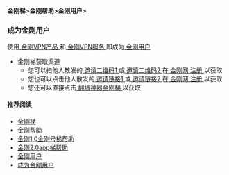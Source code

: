 #### 金刚梯>金刚帮助>金刚用户>
### 成为金刚用户

使用[ 金刚VPN产品 ](https://a2zitpro.github.io/web/kkproducts)和[ 金刚VPN服务 ](https://a2zitpro.github.io/web/kkservices)即成为[ 金刚用户 ](https://a2zitpro.github.io/web/kkuser)

- 金刚梯获取渠道
  - 您可以扫他人散发的[ 邀请二维码1 ](https://a2zitpro.github.io/web/邀请二维码-广告商)或[ 邀请二维码2 ](https://a2zitpro.github.io/web/邀请二维码-推荐人)在[ 金刚网 ](https://a2zitpro.github.io/web/kksitecn)[ 注册 ](https://a2zitpro.github.io/web/reginkksitecn)以获取
  - 您也可以点击他人散发的[ 邀请链接1 ](https://a2zitpro.github.io/web/邀请链接-广告商) 或[ 邀请链接2 ](https://a2zitpro.github.io/web/邀请链接-推荐人)在[ 金刚网 ](https://a2zitpro.github.io/web/kksitecn)[ 注册 ](https://a2zitpro.github.io/web/reginkksitecn)以获取
  - 您还可以直接点击[ 翻墙神器金刚梯 ](https://a2zitpro.github.io/web/dlb)以获取

#### 推荐阅读

- [金刚梯](https://a2zitpro.github.io/web/dlb)
- [金刚帮助](https://a2zitpro.github.io/web/list_helpkkvpn)
- [金刚1.0金刚号梯帮助](https://a2zitpro.github.io/web/list_helpkkvpn1.0)
- [金刚2.0app梯帮助](https://a2zitpro.github.io/web/list_helpkkvpn2.0)
- [金刚用户](https://a2zitpro.github.io/web/list_kkuser)
- [成为金刚用户](https://a2zitpro.github.io/web/tobekkuser)

